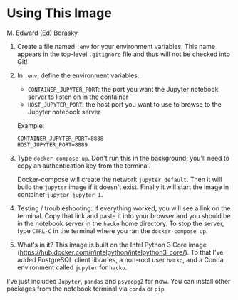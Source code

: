 Using This Image
================
M. Edward (Ed) Borasky

1.  Create a file named `.env` for your environment variables. This name appears in the top-level `.gitignore` file and thus will not be checked into Git!
2.  In `.env`, define the environment variables:

    -   `CONTAINER_JUPYTER_PORT`: the port you want the Jupyter notebook server to listen on in the container
    -   `HOST_JUPYTER_PORT`: the host port you want to use to browse to the Jupyter notebook server

    Example:

        CONTAINER_JUPYTER_PORT=8888
        HOST_JUPYTER_PORT=8889

3.  Type `docker-compose up`. Don't run this in the background; you'll need to copy an authentication key from the terminal.

    Docker-compose will create the network `jupyter_default`. Then it will build the `jupyter` image if it doesn't exist. Finally it will start the image in container `jupyter_jupyter_1`.
4.  Testing / troubleshooting: If everything worked, you will see a link on the terminal. Copy that link and paste it into your browser and you should be in the notebook server in the `hacko` home directory. To stop the server, type `CTRL-C` in the terminal where you ran the `docker-compose up`.
5.  What's in it? This image is built on the Intel Python 3 Core image (<https://hub.docker.com/r/intelpython/intelpython3_core/>). To that I've added PostgreSQL client libraries, a non-root user `hacko`, and a Conda environment called `jupyter` for `hacko`.

I've just included `Jupyter`, `pandas` and `psycopg2` for now. You can install other packages from the notebook terminal via `conda` or `pip`.
